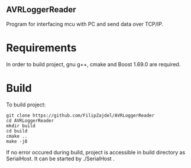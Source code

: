## AVRLoggerReader

Program for interfacing mcu with PC and send data over TCP/IP.

# Requirements
In order to build project, gnu g++, cmake and Boost 1.69.0 are required.

# Build
To build project:
```
git clone https://github.com/FilipZajdel/AVRLoggerReader
cd AVRLoggerReader
mkdir build
cd build
cmake ..
make -j8	
```

If no error occured during build, project is accessible in build directory as SerialHost.
It can be started by ./SerialHost .
